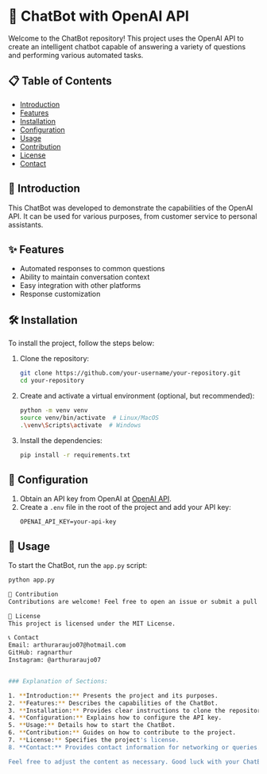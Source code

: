 # 🤖 ChatBot with OpenAI API

Welcome to the ChatBot repository! This project uses the OpenAI API to create an intelligent chatbot capable of answering a variety of questions and performing various automated tasks.

## 📋 Table of Contents

- [Introduction](#introduction)
- [Features](#features)
- [Installation](#installation)
- [Configuration](#configuration)
- [Usage](#usage)
- [Contribution](#contribution)
- [License](#license)
- [Contact](#contact)

## 📘 Introduction

This ChatBot was developed to demonstrate the capabilities of the OpenAI API. It can be used for various purposes, from customer service to personal assistants.

## ✨ Features

- Automated responses to common questions
- Ability to maintain conversation context
- Easy integration with other platforms
- Response customization

## 🛠️ Installation

To install the project, follow the steps below:

1. Clone the repository:
    ```bash
    git clone https://github.com/your-username/your-repository.git
    cd your-repository
    ```

2. Create and activate a virtual environment (optional, but recommended):
    ```bash
    python -m venv venv
    source venv/bin/activate  # Linux/MacOS
    .\venv\Scripts\activate  # Windows
    ```

3. Install the dependencies:
    ```bash
    pip install -r requirements.txt
    ```

## 🔧 Configuration

1. Obtain an API key from OpenAI at [OpenAI API](https://beta.openai.com/signup/).
2. Create a `.env` file in the root of the project and add your API key:
    ```env
    OPENAI_API_KEY=your-api-key
    ```

## 🚀 Usage

To start the ChatBot, run the `app.py` script:
```bash
python app.py

🤝 Contribution
Contributions are welcome! Feel free to open an issue or submit a pull request. For major changes, please open an issue first to discuss what you would like to change.

📜 License
This project is licensed under the MIT License.

📞 Contact
Email: arthuraraujo07@hotmail.com
GitHub: ragnarthur
Instagram: @arthuraraujo07


### Explanation of Sections:

1. **Introduction:** Presents the project and its purposes.
2. **Features:** Describes the capabilities of the ChatBot.
3. **Installation:** Provides clear instructions to clone the repository and install dependencies.
4. **Configuration:** Explains how to configure the API key.
5. **Usage:** Details how to start the ChatBot.
6. **Contribution:** Guides on how to contribute to the project.
7. **License:** Specifies the project's license.
8. **Contact:** Provides contact information for networking or queries.

Feel free to adjust the content as necessary. Good luck with your ChatBot!


